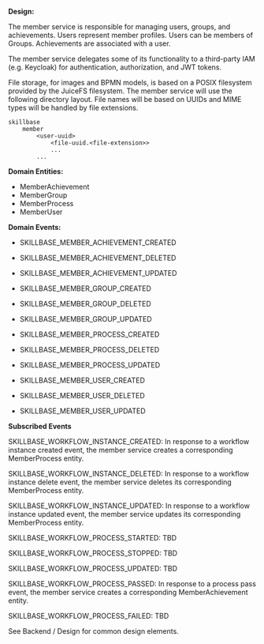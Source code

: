**Design:**

The member service is responsible for managing users, groups, and achievements.
Users represent member profiles. Users can be members of Groups. Achievements
are associated with a user.

The member service delegates some of its functionality to a third-party IAM
(e.g. Keycloak) for authentication, authorization, and JWT tokens.

File storage, for images and BPMN models, is based on a POSIX filesystem
provided by the JuiceFS filesystem. The member service will use the following
directory layout. File names will be based on UUIDs and MIME types will be
handled by file extensions.

```
skillbase
    member
        <user-uuid>
            <file-uuid.<file-extension>>
            ...
        ...
```

**Domain Entities:**

* MemberAchievement
* MemberGroup
* MemberProcess
* MemberUser

**Domain Events:**

* SKILLBASE_MEMBER_ACHIEVEMENT_CREATED
* SKILLBASE_MEMBER_ACHIEVEMENT_DELETED
* SKILLBASE_MEMBER_ACHIEVEMENT_UPDATED

* SKILLBASE_MEMBER_GROUP_CREATED
* SKILLBASE_MEMBER_GROUP_DELETED
* SKILLBASE_MEMBER_GROUP_UPDATED

* SKILLBASE_MEMBER_PROCESS_CREATED
* SKILLBASE_MEMBER_PROCESS_DELETED
* SKILLBASE_MEMBER_PROCESS_UPDATED

* SKILLBASE_MEMBER_USER_CREATED
* SKILLBASE_MEMBER_USER_DELETED
* SKILLBASE_MEMBER_USER_UPDATED


**Subscribed Events**

SKILLBASE_WORKFLOW_INSTANCE_CREATED:
In response to a workflow instance created event, the member service creates a corresponding
MemberProcess entity.

SKILLBASE_WORKFLOW_INSTANCE_DELETED:
In response to a workflow instance delete event, the member service deletes its corresponding MemberProcess entity.

SKILLBASE_WORKFLOW_INSTANCE_UPDATED:
In response to a workflow instance updated event, the member service updates its corresponding
MemberProcess entity.


SKILLBASE_WORKFLOW_PROCESS_STARTED:
TBD

SKILLBASE_WORKFLOW_PROCESS_STOPPED:
TBD

SKILLBASE_WORKFLOW_PROCESS_UPDATED:
TBD

SKILLBASE_WORKFLOW_PROCESS_PASSED:
In response to a process pass event, the member service creates a corresponding
MemberAchievement entity.

SKILLBASE_WORKFLOW_PROCESS_FAILED:
TBD


See Backend / Design for common design elements.
